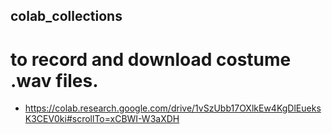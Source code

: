 ## colab_collections

# to record and download costume .wav files.
- https://colab.research.google.com/drive/1vSzUbb17OXlkEw4KgDlEueksK3CEV0ki#scrollTo=xCBWI-W3aXDH
